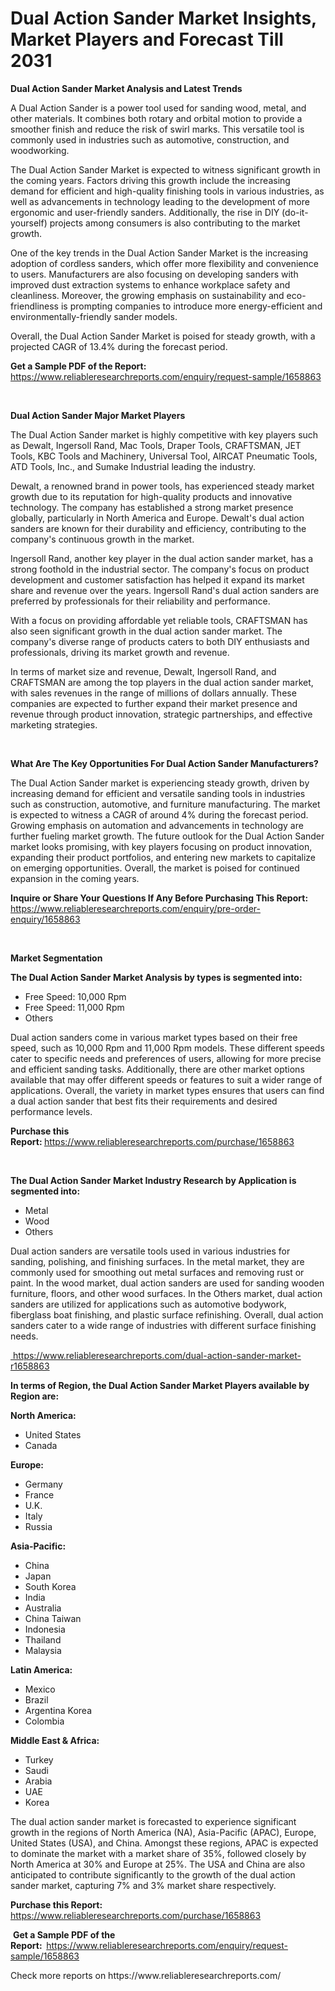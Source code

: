 <p><h1>Dual Action Sander Market Insights, Market Players and Forecast Till 2031</h1></p><p><strong>Dual Action Sander Market Analysis and Latest Trends</strong></p>
<p><p>A Dual Action Sander is a power tool used for sanding wood, metal, and other materials. It combines both rotary and orbital motion to provide a smoother finish and reduce the risk of swirl marks. This versatile tool is commonly used in industries such as automotive, construction, and woodworking.</p><p>The Dual Action Sander Market is expected to witness significant growth in the coming years. Factors driving this growth include the increasing demand for efficient and high-quality finishing tools in various industries, as well as advancements in technology leading to the development of more ergonomic and user-friendly sanders. Additionally, the rise in DIY (do-it-yourself) projects among consumers is also contributing to the market growth.</p><p>One of the key trends in the Dual Action Sander Market is the increasing adoption of cordless sanders, which offer more flexibility and convenience to users. Manufacturers are also focusing on developing sanders with improved dust extraction systems to enhance workplace safety and cleanliness. Moreover, the growing emphasis on sustainability and eco-friendliness is prompting companies to introduce more energy-efficient and environmentally-friendly sander models.</p><p>Overall, the Dual Action Sander Market is poised for steady growth, with a projected CAGR of 13.4% during the forecast period.</p></p>
<p><strong>Get a Sample PDF of the Report:&nbsp;</strong> <a href="https://www.reliableresearchreports.com/enquiry/request-sample/1658863">https://www.reliableresearchreports.com/enquiry/request-sample/1658863</a></p>
<p>&nbsp;</p>
<p><strong>Dual Action Sander Major Market Players</strong></p>
<p><p>The Dual Action Sander market is highly competitive with key players such as Dewalt, Ingersoll Rand, Mac Tools, Draper Tools, CRAFTSMAN, JET Tools, KBC Tools and Machinery, Universal Tool, AIRCAT Pneumatic Tools, ATD Tools, Inc., and Sumake Industrial leading the industry. </p><p>Dewalt, a renowned brand in power tools, has experienced steady market growth due to its reputation for high-quality products and innovative technology. The company has established a strong market presence globally, particularly in North America and Europe. Dewalt's dual action sanders are known for their durability and efficiency, contributing to the company's continuous growth in the market.</p><p>Ingersoll Rand, another key player in the dual action sander market, has a strong foothold in the industrial sector. The company's focus on product development and customer satisfaction has helped it expand its market share and revenue over the years. Ingersoll Rand's dual action sanders are preferred by professionals for their reliability and performance.</p><p>With a focus on providing affordable yet reliable tools, CRAFTSMAN has also seen significant growth in the dual action sander market. The company's diverse range of products caters to both DIY enthusiasts and professionals, driving its market growth and revenue.</p><p>In terms of market size and revenue, Dewalt, Ingersoll Rand, and CRAFTSMAN are among the top players in the dual action sander market, with sales revenues in the range of millions of dollars annually. These companies are expected to further expand their market presence and revenue through product innovation, strategic partnerships, and effective marketing strategies.</p></p>
<p>&nbsp;</p>
<p><strong>What Are The Key Opportunities For Dual Action Sander Manufacturers?</strong></p>
<p><p>The Dual Action Sander market is experiencing steady growth, driven by increasing demand for efficient and versatile sanding tools in industries such as construction, automotive, and furniture manufacturing. The market is expected to witness a CAGR of around 4% during the forecast period. Growing emphasis on automation and advancements in technology are further fueling market growth. The future outlook for the Dual Action Sander market looks promising, with key players focusing on product innovation, expanding their product portfolios, and entering new markets to capitalize on emerging opportunities. Overall, the market is poised for continued expansion in the coming years.</p></p>
<p><strong>Inquire or Share Your Questions If Any Before Purchasing This Report:</strong> <a href="https://www.reliableresearchreports.com/enquiry/pre-order-enquiry/1658863">https://www.reliableresearchreports.com/enquiry/pre-order-enquiry/1658863</a></p>
<p>&nbsp;</p>
<p><strong>Market Segmentation</strong></p>
<p><strong>The Dual Action Sander Market Analysis by types is segmented into:</strong></p>
<p><ul><li>Free Speed: 10,000 Rpm</li><li>Free Speed: 11,000 Rpm</li><li>Others</li></ul></p>
<p><p>Dual action sanders come in various market types based on their free speed, such as 10,000 Rpm and 11,000 Rpm models. These different speeds cater to specific needs and preferences of users, allowing for more precise and efficient sanding tasks. Additionally, there are other market options available that may offer different speeds or features to suit a wider range of applications. Overall, the variety in market types ensures that users can find a dual action sander that best fits their requirements and desired performance levels.</p></p>
<p><strong>Purchase this Report:&nbsp;</strong><a href="https://www.reliableresearchreports.com/purchase/1658863">https://www.reliableresearchreports.com/purchase/1658863</a></p>
<p>&nbsp;</p>
<p><strong>The Dual Action Sander Market Industry Research by Application is segmented into:</strong></p>
<p><ul><li>Metal</li><li>Wood</li><li>Others</li></ul></p>
<p><p>Dual action sanders are versatile tools used in various industries for sanding, polishing, and finishing surfaces. In the metal market, they are commonly used for smoothing out metal surfaces and removing rust or paint. In the wood market, dual action sanders are used for sanding wooden furniture, floors, and other wood surfaces. In the Others market, dual action sanders are utilized for applications such as automotive bodywork, fiberglass boat finishing, and plastic surface refinishing. Overall, dual action sanders cater to a wide range of industries with different surface finishing needs.</p></p>
<p><a href="https://www.reliableresearchreports.com/dual-action-sander-market-r1658863">&nbsp;https://www.reliableresearchreports.com/dual-action-sander-market-r1658863</a></p>
<p><strong>In terms of Region, the Dual Action Sander Market Players available by Region are:</strong></p>
<p>
    <p> <strong> North America: </strong>
        <ul>
            <li>United States</li>
            <li>Canada</li>
        </ul>
        </p> 
    <p> <strong> Europe: </strong>
        <ul>
            <li>Germany</li>
            <li>France</li>
            <li>U.K.</li>
            <li>Italy</li>
            <li>Russia</li>
        </ul>
        </p> 
    <p> <strong> Asia-Pacific: </strong>
        <ul>
            <li>China</li>
            <li>Japan</li>
            <li>South Korea</li>
            <li>India</li>
            <li>Australia</li>
            <li>China Taiwan</li>
            <li>Indonesia</li>
            <li>Thailand</li>
            <li>Malaysia</li>
        </ul>
        </p> 
    <p> <strong> Latin America: </strong>
        <ul>
            <li>Mexico</li>
            <li>Brazil</li>
            <li>Argentina Korea</li>
            <li>Colombia</li>
        </ul>
        </p> 
    <p> <strong> Middle East & Africa: </strong>
        <ul>
            <li>Turkey</li>
            <li>Saudi</li>
            <li>Arabia</li>
            <li>UAE</li>
            <li>Korea</li>
        </ul>
    </p>
    </p>
<p><p>The dual action sander market is forecasted to experience significant growth in the regions of North America (NA), Asia-Pacific (APAC), Europe, United States (USA), and China. Amongst these regions, APAC is expected to dominate the market with a market share of 35%, followed closely by North America at 30% and Europe at 25%. The USA and China are also anticipated to contribute significantly to the growth of the dual action sander market, capturing 7% and 3% market share respectively.</p></p>
<p><strong>Purchase this Report: </strong><a href="https://www.reliableresearchreports.com/purchase/1658863">https://www.reliableresearchreports.com/purchase/1658863</a></p>
<p>&nbsp;<strong>Get a Sample PDF of the Report:&nbsp;&nbsp;</strong><a href="https://www.reliableresearchreports.com/enquiry/request-sample/1658863">https://www.reliableresearchreports.com/enquiry/request-sample/1658863</a></p>
<p><strong></strong></p>
<p>Check more reports on https://www.reliableresearchreports.com/</p>